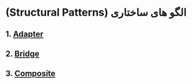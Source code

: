 ﻿# (Structural Patterns) الگو های ساختاری

## 1. **[Adapter](./Adapter/README.md)**

## 2. **[Bridge](./Bridge/README.md)**

## 3. **[Composite](./Composite/README.md)**